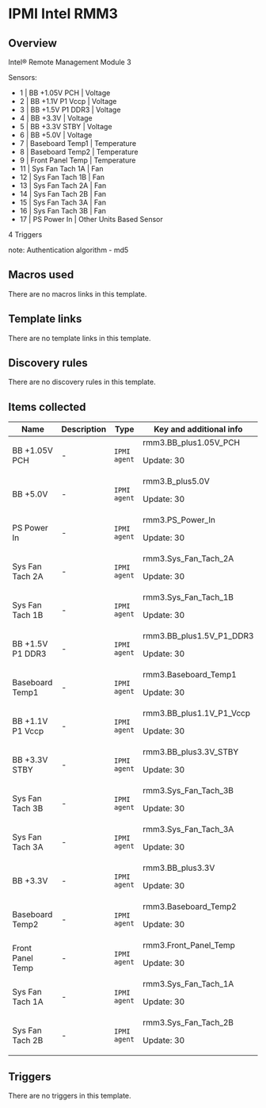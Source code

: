 # IPMI Intel RMM3

## Overview

Intel® Remote Management Module 3


Sensors:


* 1 | BB +1.05V PCH | Voltage
* 2 | BB +1.1V P1 Vccp | Voltage
* 3 | BB +1.5V P1 DDR3 | Voltage
* 4 | BB +3.3V | Voltage
* 5 | BB +3.3V STBY | Voltage
* 6 | BB +5.0V | Voltage
* 7 | Baseboard Temp1 | Temperature
* 8 | Baseboard Temp2 | Temperature
* 9 | Front Panel Temp | Temperature
* 11 | Sys Fan Tach 1A | Fan
* 12 | Sys Fan Tach 1B | Fan
* 13 | Sys Fan Tach 2A | Fan
* 14 | Sys Fan Tach 2B | Fan
* 15 | Sys Fan Tach 3A | Fan
* 16 | Sys Fan Tach 3B | Fan
* 17 | PS Power In | Other Units Based Sensor


4 Triggers


note: Authentication algorithm - md5



## Macros used

There are no macros links in this template.

## Template links

There are no template links in this template.

## Discovery rules

There are no discovery rules in this template.

## Items collected

|Name|Description|Type|Key and additional info|
|----|-----------|----|----|
|BB +1.05V PCH|<p>-</p>|`IPMI agent`|rmm3.BB_plus1.05V_PCH<p>Update: 30</p>|
|BB +5.0V|<p>-</p>|`IPMI agent`|rmm3.B_plus5.0V<p>Update: 30</p>|
|PS Power In|<p>-</p>|`IPMI agent`|rmm3.PS_Power_In<p>Update: 30</p>|
|Sys Fan Tach 2A|<p>-</p>|`IPMI agent`|rmm3.Sys_Fan_Tach_2A<p>Update: 30</p>|
|Sys Fan Tach 1B|<p>-</p>|`IPMI agent`|rmm3.Sys_Fan_Tach_1B<p>Update: 30</p>|
|BB +1.5V P1 DDR3|<p>-</p>|`IPMI agent`|rmm3.BB_plus1.5V_P1_DDR3<p>Update: 30</p>|
|Baseboard Temp1|<p>-</p>|`IPMI agent`|rmm3.Baseboard_Temp1<p>Update: 30</p>|
|BB +1.1V P1 Vccp|<p>-</p>|`IPMI agent`|rmm3.BB_plus1.1V_P1_Vccp<p>Update: 30</p>|
|BB +3.3V STBY|<p>-</p>|`IPMI agent`|rmm3.BB_plus3.3V_STBY<p>Update: 30</p>|
|Sys Fan Tach 3B|<p>-</p>|`IPMI agent`|rmm3.Sys_Fan_Tach_3B<p>Update: 30</p>|
|Sys Fan Tach 3A|<p>-</p>|`IPMI agent`|rmm3.Sys_Fan_Tach_3A<p>Update: 30</p>|
|BB +3.3V|<p>-</p>|`IPMI agent`|rmm3.BB_plus3.3V<p>Update: 30</p>|
|Baseboard Temp2|<p>-</p>|`IPMI agent`|rmm3.Baseboard_Temp2<p>Update: 30</p>|
|Front Panel Temp|<p>-</p>|`IPMI agent`|rmm3.Front_Panel_Temp<p>Update: 30</p>|
|Sys Fan Tach 1A|<p>-</p>|`IPMI agent`|rmm3.Sys_Fan_Tach_1A<p>Update: 30</p>|
|Sys Fan Tach 2B|<p>-</p>|`IPMI agent`|rmm3.Sys_Fan_Tach_2B<p>Update: 30</p>|
## Triggers

There are no triggers in this template.

